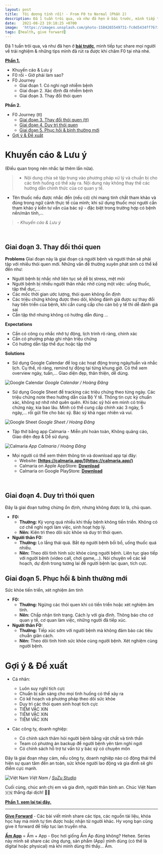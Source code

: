 ```yaml
---
layout: post
title:  Tôi dương tính rồi! - From F0 to Normal (Phần 2)
description: Đã 1 tuần trôi qua, và như đã hẹn ở bài trước, mình tiếp tục share mọi người về trải nghiệm & những tips mình đã rút ra được khi chăm F0 tại nhà nhé.
date:   2021-08-23 19:18:25 +0700
image:  'https://images.unsplash.com/photo-1584265549731-fc0d5434ff76?ixlib=rb-4.0.3&ixid=MnwxMjA3fDB8MHxwaG90by1wYWdlfHx8fGVufDB8fHx8&auto=format&fit=crop&w=2070&q=80'
tags: [health, give forward]
---
```


Đã 1 tuần trôi qua, và như đã hẹn ở **[bài trước](/blog/toi-duong-tinh-roi-from-f0-to-normal-phan-1)**, mình tiếp tục share mọi người về trải nghiệm & những tips mình đã rút ra được khi chăm F0 tại nhà nhé.

**[Phần 1.](/blog/toi-duong-tinh-roi-from-f0-to-normal-phan-1)** <br>
- Khuyến cáo & Lưu ý
- F0 rồi - Giờ phải làm sao?
- F0 Journey
     - Giai đoạn 1. Có nghi ngờ nhiễm bệnh
     - Giai đoạn 2. Xác định đã nhiễm bệnh
     - Giai đoạn 3. Thay đổi thói quen

**Phần 2.** 
- F0 Journey (tt)
     - [Giai đoạn 3. Thay đổi thói quen (tt)](#part3.3)
     - [Giai đoạn 4. Duy trì thói quen](#part3.4)
     - [Giai đoạn 5. Phục hồi & bình thường mới](#part3.5)
- [Gợi ý & Đề xuất](#part4)


# Khuyến cáo & Lưu ý 
(Điều quan trọng nên nhắc lại thêm lần nữa).

> - Nội dung chia sẻ tập trung vào phương pháp xử lý và chuẩn bị cho các tình huống có thể xảy ra. Nội dung này không thay thế các hướng dẫn chính thức của cơ quan y tế.
- Tên thuốc nếu được nhắc đến (nếu có) chỉ mang tính chất tham khảo và đúng trong ngữ cảnh thực tế của mình; khi sử dụng thuốc mọi người cần tham khảo ý kiến tư vấn của bác sỹ - đặc biệt trong trường hợp có bệnh nền/mãn tính,...
>
> <cite>- Khuyến cáo & Lưu ý</cite>
<br>


## Giai đoạn 3. Thay đổi thói quen <a name="part3.3"></a>

**Problems** 
Giai đoạn này là giai đoạn cả người bệnh và người thân sẽ phải tập với nhiều thói quen mới. Những vấn đề thường xuyên phát sinh có thể kể đến như:
- Người bệnh bị nhắc nhở liên tục sẽ dễ bị stress, mệt mỏi
- Người bệnh bị nhiều người thân nhắc nhở cùng một việc: uống thuốc, tập thể dục,...
- Các mốc thời gian ước lượng, thói quen không ổn định
- Các triệu chứng không được theo dõi, không đánh giá được sự thay đổi hay tiến triển của bệnh, khi cần cung cấp cho cán bộ y tế thì dễ đánh giá sai
- Cần tập thở nhưng không có hướng dẫn đúng
...

**Expectations**
- Cần có công cụ nhắc nhở tự động, lịch trình rõ ràng, chính xác
- Cần có phương pháp ghi nhận triệu chứng
- Có hướng dẫn tập thể dục hoặc tập thở

**Solutions**
- Sử dụng Google Calendar để log các hoạt động trong ngày/tuần và nhắc lịch. Cụ thể, rõ ràng, remind tự động tại từng khung giờ. Có thể xem overview ngày, tuần,... Giao diện đẹp, thân thiện, dễ dùng.

![Google Calendar](https://pbs.twimg.com/media/FsdE-EYaYAALx5r?format=jpg&name=large)
<em> Google Calendar / Hoàng Đăng</em>
<br>

- Sử dụng Google Sheet để tracking các triệu chứng theo từng ngày. Các triệu chứng note theo hướng dẫn của Bộ Y tế. Thông tin cực kỳ chuẩn xác, không sợ nhớ nhớ quên quên. Khi bác sỹ hỏi em mình có triệu chứng này, kia bao lâu. Mình có thể cung cấp chính xác 3 ngày, 5 ngày,... rồi gửi file cho bác sỹ. Bác sỹ khá ngạc nhiên và vui.

![Google Sheet](https://pbs.twimg.com/media/FsdEievaEAAG0_Y?format=jpg&name=large)
<em> Google Sheet / Hoàng Đăng</em>
<br>

- Tập thở bằng app Calmaria - Miễn phí hoàn toàn, Không quảng cáo, Giao diện đẹp & Dễ sử dụng.

![Calmaria](https://pbs.twimg.com/media/FsdEieyaYAID9DM?format=jpg&name=large)
<em> App Calmaria / Hoàng Đăng</em>
- Mọi người có thể xem thêm thông tin và download app tại đây:
    - Website: **[https://calmaria.app/](https://calmaria.app/)**
    - Calmaria on Apple AppStore: **[Download](https://apps.apple.com/us/app/calmaria/id1523108871)**
    - Calmaria on Google PlayStore: **[Download](https://play.google.com/store/apps/details?id=com.abdz.breathing&hl=en_US&pli=1)**
<br>


## Giai đoạn 4. Duy trì thói quen <a name="part3.4"></a>
Đây là giai đoạn tưởng chừng ổn định, nhưng không được lơ là, chủ quan.
- **F0:**
	- **Thường:** Kỳ vọng quá nhiều khi thấy bệnh không tiến triển. Không có cơ chế nghỉ ngơi làm việc, sinh hoạt hợp lý.
	- **Nên:** Kiên trì theo dõi sức khỏe và duy trì thói quen.
- **Người thân F0:**
	- **Thường:** Lo lắng thái quá. Bắt ép người bệnh bồi bổ, uống thuốc quá nhiều.
	- **Nên:** Theo dõi tình hình sức khỏe cùng người bệnh. Liên tục giao tiếp với người bệnh (video call, chơi game,...). Nói chuyện về các kế hoạch, dự định trong tương lai để người bệnh lạc quan, tích cực.

## Giai đoạn 5. Phục hồi & bình thường mới<a name="part3.5"></a>
Sức khỏe tiến triển, xét nghiệm âm tính
- **F0:**
	- **Thường:** Ngừng các thói quen khi có tiến triển hoặc xét nghiệm âm tính.
	- **Nên:** Chấp nhận tình trạng. Cách ly với gia đình. Thông báo cho cơ quan y tế, cơ quan làm việc, những người đã tiếp xúc.
- **Người thân F0:**
	- **Thường:** Tiếp xúc sớm với người bệnh mà không đảm bảo các tiêu chuẩn giãn cách.
	- **Nên:** Theo dõi tình hình sức khỏe cùng người bệnh. Xét nghiệm cùng người bệnh.

# Gợi ý & Đề xuất <a name="part4"></a>
- Cá nhân:
    - Luôn suy nghĩ tích cực
    - Chuẩn bị sẵn sàng cho mọi tình huống có thể xảy ra
    - Có kế hoạch và phương pháp theo dõi sức khỏe
    - Duy trì các thói quen sinh hoạt tích cực
    - TIÊM VẮC XIN
    - TIÊM VẮC XIN
    - TIÊM VẮC XIN

- Các công ty, doanh nghiệp:
    - Có chính sách thăm hỏi người bệnh bằng vật chất và tinh thần
    - Team có phương án backup để người bệnh yên tâm nghỉ ngơi
    - Có chính sách hỗ trợ tư vấn từ y bác sỹ có chuyên môn

Đây là giai đoạn nhạy cảm, nếu công ty, doanh nghiệp nào có động thái thể hiện sự quan tâm đến an toàn, sức khỏe người lao động và gia đình sẽ ghi điểm cực mạnh.

![Việt Nam](https://pbs.twimg.com/media/FsdM9ReXoAEr5m4?format=jpg&name=large)
<em> Việt Nam / <a href="https://fb.com/suzustudio.suzu/">SuZu Studio</a></em>
<br>

Cuối cùng, chúc anh chị em và gia đình, người thân bình an. Chúc Việt Nam 🇻🇳 thắng đại dịch! 💪🏻

**[Phần 1. xem lại tại đây.](/blog/toi-duong-tinh-roi-from-f0-to-normal-phan-1)**

___

**[Give Forward](/tags/?tag=give+forward)** - Các bài viết mình share các tips, các nguồn tài liệu, khóa học hay mà mình tự tìm được hoặc nhận từ người khác. Hy vọng bạn cũng give it forward để tiếp tục lan truyền nha.

**[Ấm App](/tags/?tag=am+app)** = Ấm + App - Đọc hơi giống Ấm Áp đúng không? Hehee. Series này mình sẽ share các ứng dụng, sản phẩm (App) mình dùng (có thể là digital hoặc physical) mà khi mình dùng thì thấy... Ấm. 
